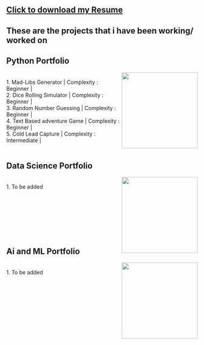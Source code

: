 ## <a id="raw-url" href="https://131c20cb-820d-4207-ae00-17ad459e1c88.filesusr.com/ugd/751290_0044a1ff80a1461e9d9531436099d897.pdf" download = "https://131c20cb-820d-4207-ae00-17ad459e1c88.filesusr.com/ugd/751290_0044a1ff80a1461e9d9531436099d897.pdf">Click to download my Resume</a>

## These are the projects that i have been working/ worked on<br>
<!--<details> -->
<!--<summary> </summary> -->
## Python Portfolio

<img align = "right" width = "200" src = "https://img.icons8.com/clouds/512/python.png">
<br clear= "left"/>
1. Mad-Libs Generator | Complexity : Beginner | <br>
2. Dice Rolling Simulator | Complexity : Beginner | <br>
3. Random Number Guessing | Complexity : Beginner | <br>
4. Text Based adventure Game | Complexity : Beginner | <br> 
5. Cold Lead Capture | Complexity : Intermediate | <br>
<br>
</details>

## Data Science Portfolio

<img align = "right" width = "200" src = "https://i.imgur.com/p7um1ZK.png">
<br clear= "left"/>
1. To be added
<br>
<br>
<br>
<br>
<br>
<br>
<br>
<br>
</details>

## Ai and ML Portfolio

<img align = "right" width = "200" src = "https://i.imgur.com/hEAIS0j.png">
<br clear= "left"/>
1. To be added
<br>
</details>
